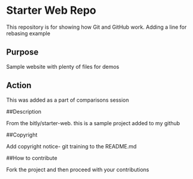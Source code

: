 # Starter Web Repo

This repository is for showing how Git and GitHub work. Adding a line for rebasing example

## Purpose

Sample website with plenty of files for demos

## Action

This was added as a part of comparisons session

##Description

From the bitly/starter-web. this is a sample project added to my github

##Copyright

Add copyright notice- git training to the README.md

##How to contribute

Fork the project and then proceed with your contributions
